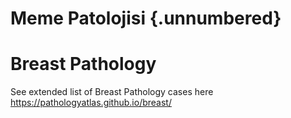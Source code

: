 # Meme Patolojisi {.unnumbered}

# Breast Pathology

See extended list of Breast Pathology cases here <https://pathologyatlas.github.io/breast/>
